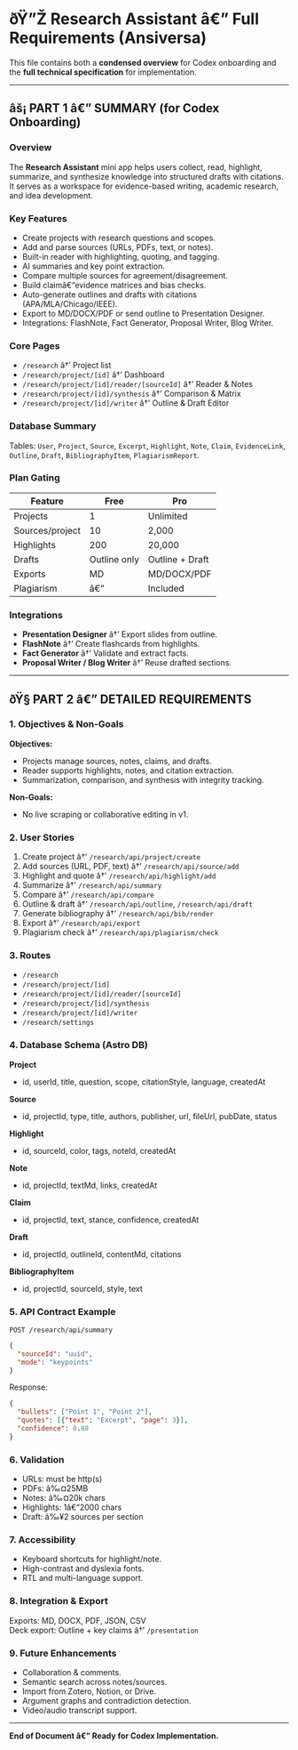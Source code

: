# ðŸ”Ž Research Assistant â€” Full Requirements (Ansiversa)

This file contains both a **condensed overview** for Codex onboarding and the **full technical specification** for implementation.

---

## âš¡ PART 1 â€” SUMMARY (for Codex Onboarding)

### Overview
The **Research Assistant** mini app helps users collect, read, highlight, summarize, and synthesize knowledge into structured drafts with citations. It serves as a workspace for evidence-based writing, academic research, and idea development.

### Key Features
- Create projects with research questions and scopes.
- Add and parse sources (URLs, PDFs, text, or notes).
- Built-in reader with highlighting, quoting, and tagging.
- AI summaries and key point extraction.
- Compare multiple sources for agreement/disagreement.
- Build claimâ€“evidence matrices and bias checks.
- Auto-generate outlines and drafts with citations (APA/MLA/Chicago/IEEE).
- Export to MD/DOCX/PDF or send outline to Presentation Designer.
- Integrations: FlashNote, Fact Generator, Proposal Writer, Blog Writer.

### Core Pages
- `/research` â†’ Project list
- `/research/project/[id]` â†’ Dashboard
- `/research/project/[id]/reader/[sourceId]` â†’ Reader & Notes
- `/research/project/[id]/synthesis` â†’ Comparison & Matrix
- `/research/project/[id]/writer` â†’ Outline & Draft Editor

### Database Summary
Tables: `User`, `Project`, `Source`, `Excerpt`, `Highlight`, `Note`, `Claim`, `EvidenceLink`, `Outline`, `Draft`, `BibliographyItem`, `PlagiarismReport`.

### Plan Gating
| Feature | Free | Pro |
|----------|------|-----|
| Projects | 1 | Unlimited |
| Sources/project | 10 | 2,000 |
| Highlights | 200 | 20,000 |
| Drafts | Outline only | Outline + Draft |
| Exports | MD | MD/DOCX/PDF |
| Plagiarism | â€” | Included |

### Integrations
- **Presentation Designer** â†’ Export slides from outline.
- **FlashNote** â†’ Create flashcards from highlights.
- **Fact Generator** â†’ Validate and extract facts.
- **Proposal Writer / Blog Writer** â†’ Reuse drafted sections.

---

## ðŸ§  PART 2 â€” DETAILED REQUIREMENTS

### 1. Objectives & Non-Goals
**Objectives:**
- Projects manage sources, notes, claims, and drafts.
- Reader supports highlights, notes, and citation extraction.
- Summarization, comparison, and synthesis with integrity tracking.

**Non-Goals:**
- No live scraping or collaborative editing in v1.

### 2. User Stories
1. Create project â†’ `/research/api/project/create`
2. Add sources (URL, PDF, text) â†’ `/research/api/source/add`
3. Highlight and quote â†’ `/research/api/highlight/add`
4. Summarize â†’ `/research/api/summary`
5. Compare â†’ `/research/api/compare`
6. Outline & draft â†’ `/research/api/outline`, `/research/api/draft`
7. Generate bibliography â†’ `/research/api/bib/render`
8. Export â†’ `/research/api/export`
9. Plagiarism check â†’ `/research/api/plagiarism/check`

### 3. Routes
- `/research`
- `/research/project/[id]`
- `/research/project/[id]/reader/[sourceId]`
- `/research/project/[id]/synthesis`
- `/research/project/[id]/writer`
- `/research/settings`

### 4. Database Schema (Astro DB)
**Project**
- id, userId, title, question, scope, citationStyle, language, createdAt

**Source**
- id, projectId, type, title, authors, publisher, url, fileUrl, pubDate, status

**Highlight**
- id, sourceId, color, tags, noteId, createdAt

**Note**
- id, projectId, textMd, links, createdAt

**Claim**
- id, projectId, text, stance, confidence, createdAt

**Draft**
- id, projectId, outlineId, contentMd, citations

**BibliographyItem**
- id, projectId, sourceId, style, text

### 5. API Contract Example
`POST /research/api/summary`
```json
{
  "sourceId": "uuid",
  "mode": "keypoints"
}
```
Response:
```json
{
  "bullets": ["Point 1", "Point 2"],
  "quotes": [{"text": "Excerpt", "page": 3}],
  "confidence": 0.88
}
```

### 6. Validation
- URLs: must be http(s)
- PDFs: â‰¤25MB
- Notes: â‰¤20k chars
- Highlights: 1â€“2000 chars
- Draft: â‰¥2 sources per section

### 7. Accessibility
- Keyboard shortcuts for highlight/note.
- High-contrast and dyslexia fonts.
- RTL and multi-language support.

### 8. Integration & Export
Exports: MD, DOCX, PDF, JSON, CSV  
Deck export: Outline + key claims â†’ `/presentation`

### 9. Future Enhancements
- Collaboration & comments.
- Semantic search across notes/sources.
- Import from Zotero, Notion, or Drive.
- Argument graphs and contradiction detection.
- Video/audio transcript support.

---

**End of Document â€” Ready for Codex Implementation.**